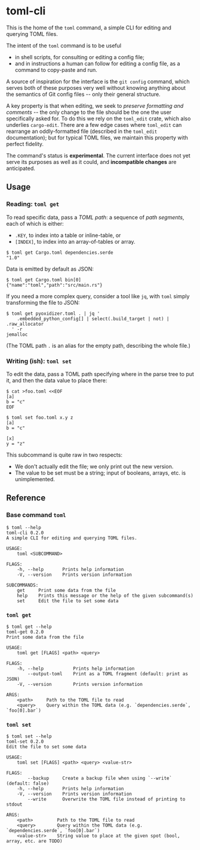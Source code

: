 # toml-cli

This is the home of the `toml` command, a simple CLI for editing
and querying TOML files.

The intent of the `toml` command is to be useful
 * in shell scripts, for consulting or editing a config file;
 * and in instructions a human can follow for editing a config file,
   as a command to copy-paste and run.

A source of inspiration for the interface is the `git config` command,
which serves both of these purposes very well without knowing anything
about the semantics of Git config files -- only their general
structure.

A key property is that when editing, we seek to *preserve formatting
and comments* -- the only change to the file should be the one the
user specifically asked for.  To do this we rely on the `toml_edit`
crate, which also underlies `cargo-edit`.  There are a few edge cases
where `toml_edit` can rearrange an oddly-formatted file (described in
the `toml_edit` documentation); but for typical TOML files, we
maintain this property with perfect fidelity.

The command's status is **experimental**.  The current interface does
not yet serve its purposes as well as it could, and **incompatible
changes** are anticipated.

## Usage

### Reading: `toml get`

To read specific data, pass a *TOML path*: a sequence of *path
segments*, each of which is either:
 * `.KEY`, to index into a table or inline-table, or
 * `[INDEX]`, to index into an array-of-tables or array.

```
$ toml get Cargo.toml dependencies.serde
"1.0"
```

Data is emitted by default as JSON:

```
$ toml get Cargo.toml bin[0]
{"name":"toml","path":"src/main.rs"}
```

If you need a more complex query, consider a tool like `jq`, with
`toml` simply transforming the file to JSON:

```
$ toml get pyoxidizer.toml . | jq '
    .embedded_python_config[] | select(.build_target | not) | .raw_allocator
  ' -r
jemalloc
```

(The TOML path `.` is an alias for the empty path, describing the
whole file.)

### Writing (ish): `toml set`

To edit the data, pass a TOML path specifying where in the parse tree
to put it, and then the data value to place there:

```
$ cat >foo.toml <<EOF
[a]
b = "c"
EOF

$ toml set foo.toml x.y z
[a]
b = "c"

[x]
y = "z"
```

This subcommand is quite raw in two respects:
 * We don't actually edit the file; we only print out the new version.
 * The value to be set must be a string; input of booleans, arrays, etc.
   is unimplemented.

## Reference

### Base command `toml`

```
$ toml --help
toml-cli 0.2.0
A simple CLI for editing and querying TOML files.

USAGE:
    toml <SUBCOMMAND>

FLAGS:
    -h, --help       Prints help information
    -V, --version    Prints version information

SUBCOMMANDS:
    get     Print some data from the file
    help    Prints this message or the help of the given subcommand(s)
    set     Edit the file to set some data
```

### `toml get`

```
$ toml get --help
toml-get 0.2.0
Print some data from the file

USAGE:
    toml get [FLAGS] <path> <query>

FLAGS:
    -h, --help           Prints help information
        --output-toml    Print as a TOML fragment (default: print as JSON)
    -V, --version        Prints version information

ARGS:
    <path>     Path to the TOML file to read
    <query>    Query within the TOML data (e.g. `dependencies.serde`, `foo[0].bar`)
```

### `toml set`

```
$ toml set --help
toml-set 0.2.0
Edit the file to set some data

USAGE:
    toml set [FLAGS] <path> <query> <value-str>

FLAGS:
        --backup     Create a backup file when using `--write` (default: false)
    -h, --help       Prints help information
    -V, --version    Prints version information
        --write      Overwrite the TOML file instead of printing to stdout

ARGS:
    <path>         Path to the TOML file to read
    <query>        Query within the TOML data (e.g. `dependencies.serde`, `foo[0].bar`)
    <value-str>    String value to place at the given spot (bool, array, etc. are TODO)
```
